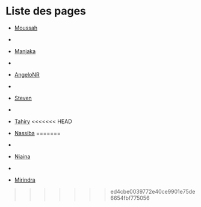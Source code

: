 
# Liste des pages

- [Moussah](Moussah.md)
-
- [Manjaka](Manjaka.md)
-
- [AngeloNR](AngeloNR.md)
-
- [Steven](Steven.md)
-
- [Tahiry](Tahiry.md)
<<<<<<< HEAD

- [Nassiba](Nassiba.md)
=======
-
- [Niaina](niaina.md)
-
- [Mirindra](mirindraF.md)

>>>>>>> ed4cbe0039772e40ce9901e75de6654fbf775056

